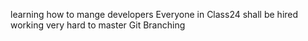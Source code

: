 learning how to mange developers
Everyone in Class24 shall be hired
working very hard to master Git Branching
